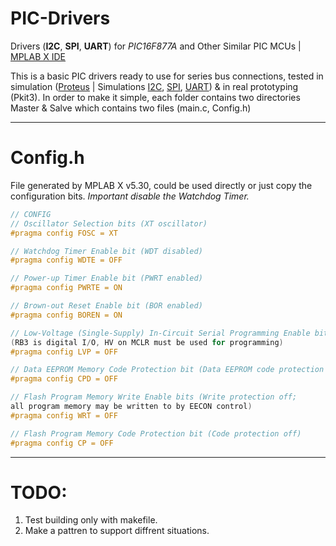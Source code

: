 # PIC-Drivers
Drivers (**I2C**, **SPI**, **UART**) for *PIC16F877A* and Other Similar PIC MCUs | [MPLAB X IDE](https://www.microchip.com/mplab/mplab-x-ide)

This is a basic PIC drivers ready to use for series bus connections, tested in simulation ([Proteus](https://www.labcenter.com/downloads/) | Simulations [I2C](https://github.com/iladmiral/Simulation-Circuit/tree/master/I2C), [SPI](https://github.com/iladmiral/Simulation-Circuit/tree/master/SPI), [UART](https://github.com/iladmiral/Simulation-Circuit/tree/master/UART)) & in real prototyping (Pkit3). 
In order to make it simple, each folder contains two directories Master & Salve which contains two files (main.c, Config.h)
___
# Config.h
File generated by MPLAB X v5.30, could be used directly or just copy the configuration bits.
*Important disable the Watchdog Timer.*
 
```c
// CONFIG
// Oscillator Selection bits (XT oscillator)
#pragma config FOSC = XT 
```
```c
// Watchdog Timer Enable bit (WDT disabled)
#pragma config WDTE = OFF
```
```c
// Power-up Timer Enable bit (PWRT enabled)
#pragma config PWRTE = ON
```
```c
// Brown-out Reset Enable bit (BOR enabled)
#pragma config BOREN = ON
```
```c
// Low-Voltage (Single-Supply) In-Circuit Serial Programming Enable bit 
(RB3 is digital I/O, HV on MCLR must be used for programming)
#pragma config LVP = OFF
```
```c
// Data EEPROM Memory Code Protection bit (Data EEPROM code protection off)
#pragma config CPD = OFF
```
```c
// Flash Program Memory Write Enable bits (Write protection off;
all program memory may be written to by EECON control)
#pragma config WRT = OFF
```
```c
// Flash Program Memory Code Protection bit (Code protection off)
#pragma config CP = OFF
```         
___
# TODO:
1. Test building only with makefile.
2. Make a pattren to support diffrent situations.
